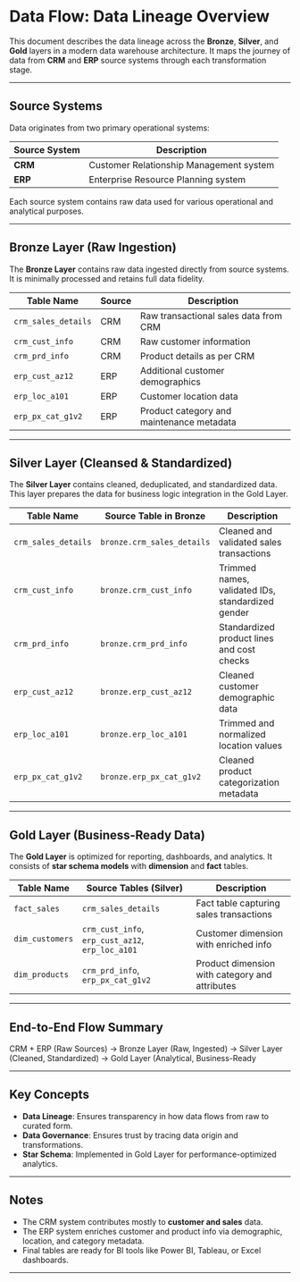 # Data Flow: Data Lineage Overview

This document describes the data lineage across the **Bronze**, **Silver**, and **Gold** layers in a modern data warehouse architecture. It maps the journey of data from **CRM** and **ERP** source systems through each transformation stage.

---

## Source Systems

Data originates from two primary operational systems:

| Source System | Description                                 |
|---------------|---------------------------------------------|
| **CRM**       | Customer Relationship Management system      |
| **ERP**       | Enterprise Resource Planning system          |

Each source system contains raw data used for various operational and analytical purposes.

---

## Bronze Layer (Raw Ingestion)

The **Bronze Layer** contains raw data ingested directly from source systems. It is minimally processed and retains full data fidelity.

| Table Name            | Source | Description                                     |
|-----------------------|--------|-------------------------------------------------|
| `crm_sales_details`   | CRM    | Raw transactional sales data from CRM          |
| `crm_cust_info`       | CRM    | Raw customer information                        |
| `crm_prd_info`        | CRM    | Product details as per CRM                     |
| `erp_cust_az12`       | ERP    | Additional customer demographics               |
| `erp_loc_a101`        | ERP    | Customer location data                         |
| `erp_px_cat_g1v2`     | ERP    | Product category and maintenance metadata      |

---

## Silver Layer (Cleansed & Standardized)

The **Silver Layer** contains cleaned, deduplicated, and standardized data. This layer prepares the data for business logic integration in the Gold Layer.

| Table Name            | Source Table in Bronze     | Description                                      |
|-----------------------|----------------------------|--------------------------------------------------|
| `crm_sales_details`   | `bronze.crm_sales_details` | Cleaned and validated sales transactions         |
| `crm_cust_info`       | `bronze.crm_cust_info`     | Trimmed names, validated IDs, standardized gender|
| `crm_prd_info`        | `bronze.crm_prd_info`      | Standardized product lines and cost checks       |
| `erp_cust_az12`       | `bronze.erp_cust_az12`     | Cleaned customer demographic data                |
| `erp_loc_a101`        | `bronze.erp_loc_a101`      | Trimmed and normalized location values           |
| `erp_px_cat_g1v2`     | `bronze.erp_px_cat_g1v2`   | Cleaned product categorization metadata          |

---

## Gold Layer (Business-Ready Data)

The **Gold Layer** is optimized for reporting, dashboards, and analytics. It consists of **star schema models** with **dimension** and **fact** tables.

| Table Name      | Source Tables (Silver)                                | Description                                      |
|------------------|--------------------------------------------------------|--------------------------------------------------|
| `fact_sales`     | `crm_sales_details`                                   | Fact table capturing sales transactions          |
| `dim_customers`  | `crm_cust_info`, `erp_cust_az12`, `erp_loc_a101`      | Customer dimension with enriched info            |
| `dim_products`   | `crm_prd_info`, `erp_px_cat_g1v2`                     | Product dimension with category and attributes   |

---

## End-to-End Flow Summary

CRM + ERP (Raw Sources) -> Bronze Layer (Raw, Ingested) -> Silver Layer (Cleaned, Standardized) -> Gold Layer (Analytical, Business-Ready


---

## Key Concepts

- **Data Lineage**: Ensures transparency in how data flows from raw to curated form.
- **Data Governance**: Ensures trust by tracing data origin and transformations.
- **Star Schema**: Implemented in Gold Layer for performance-optimized analytics.

---

## Notes

- The CRM system contributes mostly to **customer and sales** data.
- The ERP system enriches customer and product info via demographic, location, and category metadata.
- Final tables are ready for BI tools like Power BI, Tableau, or Excel dashboards.

---




